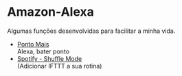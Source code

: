 <h1 class="code-line" data-line-start=0 data-line-end=1 ><a id="AmazonAlexa_0"></a>Amazon-Alexa</h1>
<p class="has-line-data" data-line-start="2" data-line-end="3">Algumas funções desenvolvidas para facilitar a minha vida.</p>
<ul>
<li class="has-line-data" data-line-start="4" data-line-end="7"><a href="https://www.pontomais.com.br">Ponto Mais</a><br>
Alexa, bater ponto</li>
<li class="has-line-data" data-line-start="4" data-line-end="7"><a href="https://www.pontomais.com.br">Spotify - Shuffle Mode</a><br>
(Adicionar IFTTT a sua rotina)</li>
</ul>

